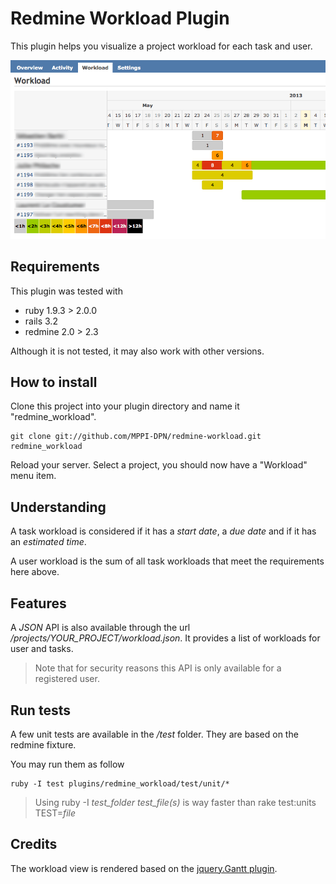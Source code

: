 # Redmine Workload Plugin


This plugin helps you visualize a project workload for each task and user.

![workload example screenshot](./doc/workload-screenshot.png "workload in a project")


## Requirements

This plugin was tested with

- ruby 1.9.3 > 2.0.0
- rails 3.2
- redmine 2.0 > 2.3

Although it is not tested, it may also work with other versions.


## How to install

Clone this project into your plugin directory and name it "redmine_workload".

    git clone git://github.com/MPPI-DPN/redmine-workload.git redmine_workload

Reload your server. Select a project, you should now have a "Workload" menu item.


## Understanding

A task workload is considered if it has a _start date_, a _due date_ and if it has 
an _estimated time_.

A user workload is the sum of all task workloads that meet the requirements here above.


## Features

A _JSON_ API is also available through the url _/projects/YOUR_PROJECT/workload.json_. It provides a list of workloads for user and tasks.

> Note that for security reasons this API is only available for a registered user.


## Run tests

A few unit tests are available in the _/test_ folder.
They are based on the redmine fixture.

You may run them as follow

    ruby -I test plugins/redmine_workload/test/unit/*

> Using ruby -I _test_folder_ _test_file(s)_ is way faster than rake test:units
> TEST=_file_

## Credits

The workload view is rendered based on the [jquery.Gantt plugin](https://github.com/taitems/jQuery.Gantt).
